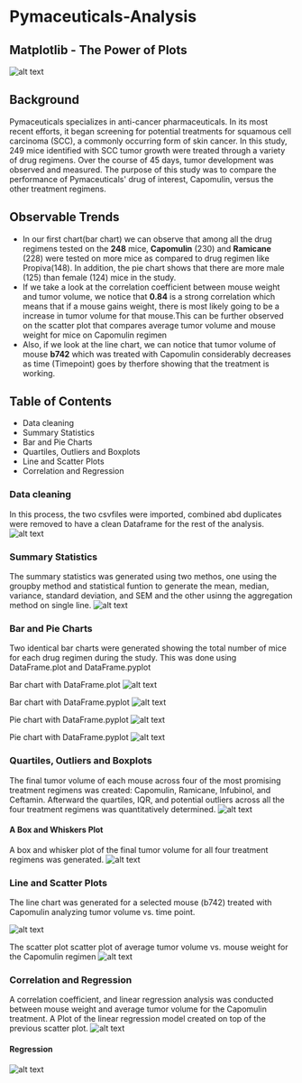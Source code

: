 # Pymaceuticals-Analysis

## Matplotlib - The Power of Plots
![alt text](https://github.com/Claude-Hanfou/Pymaceuticals-Analysis/blob/main/Pymaceuticals/Image/Laboratory.jpg "Laboratory")

## Background

Pymaceuticals specializes in anti-cancer pharmaceuticals. In its most recent efforts, it began screening for potential treatments for squamous cell carcinoma (SCC), a commonly occurring form of skin cancer. In this study, 249 mice identified with SCC tumor growth were treated through a variety of drug regimens. Over the course of 45 days, tumor development was observed and measured. The purpose of this study was to compare the performance of Pymaceuticals' drug of interest, Capomulin, versus the other treatment regimens. 

## Observable Trends
* In our first chart(bar chart) we can observe that among all the drug regimens tested on the **248** mice, **Capomulin** (230) and **Ramicane** (228) were tested on more mice as compared to drug regimen like Propiva(148). In addition, the pie chart shows that there are more male (125) than female (124) mice in the study.
* If we take a look at the correlation coefficient between mouse weight and tumor volume, we notice that **0.84** is a strong correlation which means that if a mouse gains weight, there is most likely going to be a increase in tumor volume for that mouse.This can be further observed on the scatter plot that compares average tumor volume and mouse weight for mice on Capomulin regimen
* Also, if we look at the line chart, we can notice that tumor volume of mouse **b742** which was treated with Capomulin considerably decreases as time (Timepoint) goes by therfore showing that the treatment is working.

## Table of Contents
* Data cleaning
* Summary Statistics
* Bar and Pie Charts
* Quartiles, Outliers and Boxplots
* Line and Scatter Plots
* Correlation and Regression

### Data cleaning
In this process, the two csvfiles were imported, combined abd duplicates were removed to have a clean Dataframe for the rest of the analysis.
![alt text](https://github.com/Claude-Hanfou/Pymaceuticals-Analysis/blob/main/Pymaceuticals/Image/data%20cleaning.PNG "Data Cleaning")

### Summary Statistics
The summary statistics was generated using two methos, one using the groupby method and statistical funtion to generate the mean, median, variance, standard deviation, and SEM and the other usinng the aggregation method on single line.
![alt text](https://github.com/Claude-Hanfou/Pymaceuticals-Analysis/blob/main/Pymaceuticals/Image/summary%20statistics.PNG "Summary Stats")

### Bar and Pie Charts

Two identical bar charts were generated showing the total number of mice for each drug regimen during the study. This was done using DataFrame.plot and DataFrame.pyplot

Bar chart with DataFrame.plot
![alt text](https://github.com/Claude-Hanfou/Pymaceuticals-Analysis/blob/main/Pymaceuticals/Image/bar.pandas.PNG "Bar 1")

Bar chart with DataFrame.pyplot
![alt text](https://github.com/Claude-Hanfou/Pymaceuticals-Analysis/blob/main/Pymaceuticals/Image/bar.pyplot.PNG "Bar 2")

Pie chart with DataFrame.pyplot
![alt text](https://github.com/Claude-Hanfou/Pymaceuticals-Analysis/blob/main/Pymaceuticals/Image/pie.pandas.PNG "Pie 1")

Pie chart with DataFrame.pyplot
![alt text](https://github.com/Claude-Hanfou/Pymaceuticals-Analysis/blob/main/Pymaceuticals/Image/pie.pyplot.PNG "Pie 2")


### Quartiles, Outliers and Boxplots

The final tumor volume of each mouse across four of the most promising treatment regimens was created: Capomulin, Ramicane, Infubinol, and Ceftamin. Afterward the quartiles, IQR, and potential outliers across all the four treatment regimens was quantitatively determined.
![alt text]()

#### A Box and Whiskers Plot
A box and whisker plot of the final tumor volume for all four treatment regimens was generated.
![alt text](https://github.com/Claude-Hanfou/Pymaceuticals-Analysis/blob/main/Pymaceuticals/Image/boxplot.PNG "Box plot")

### Line and Scatter Plots
The line chart was generated for a selected mouse (b742) treated with Capomulin analyzing tumor volume vs. time point.

![alt text](https://github.com/Claude-Hanfou/Pymaceuticals-Analysis/blob/main/Pymaceuticals/Image/line%20chart.PNG "Line chart")

The scatter plot scatter plot of average tumor volume vs. mouse weight for the Capomulin regimen
![alt text](https://github.com/Claude-Hanfou/Pymaceuticals-Analysis/blob/main/Pymaceuticals/Image/scatter%20plot.PNG "Scatter 1")

### Correlation and Regression
A correlation coefficient, and linear regression analysis was conducted between mouse weight and average tumor volume for the Capomulin treatment. A Plot of the linear regression model created on top of the previous scatter plot.
![alt text](https://github.com/Claude-Hanfou/Pymaceuticals-Analysis/blob/main/Pymaceuticals/Image/correlation.PNG "Correlation")

#### Regression
![alt text](https://github.com/Claude-Hanfou/Pymaceuticals-Analysis/blob/main/Pymaceuticals/Image/linear%20regression.PNG "Linear Regression")



